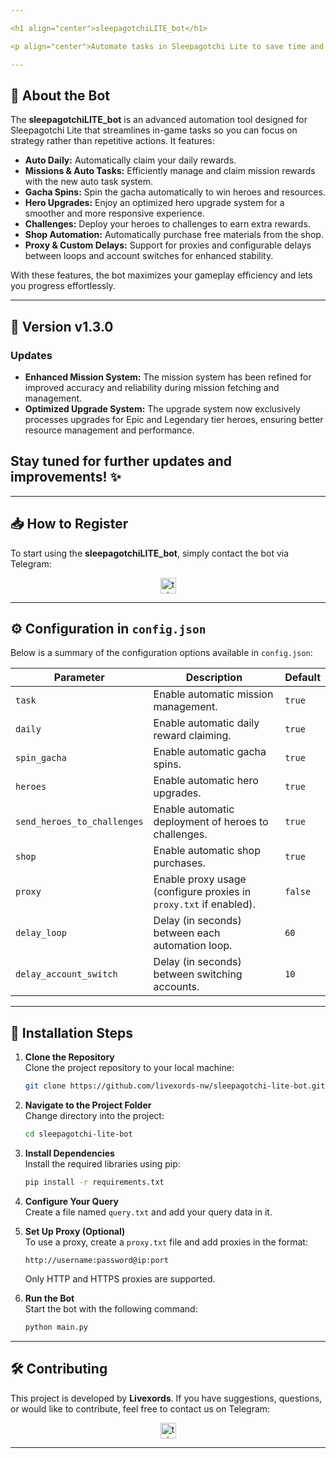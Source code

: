 ```yaml
---

<h1 align="center">sleepagotchiLITE_bot</h1>

<p align="center">Automate tasks in Sleepagotchi Lite to save time and boost your gameplay!</p>

---
```


## 🚀 About the Bot

The **sleepagotchiLITE_bot** is an advanced automation tool designed for Sleepagotchi Lite that streamlines in-game tasks so you can focus on strategy rather than repetitive actions. It features:

- **Auto Daily:** Automatically claim your daily rewards.
- **Missions & Auto Tasks:** Efficiently manage and claim mission rewards with the new auto task system.
- **Gacha Spins:** Spin the gacha automatically to win heroes and resources.
- **Hero Upgrades:** Enjoy an optimized hero upgrade system for a smoother and more responsive experience.
- **Challenges:** Deploy your heroes to challenges to earn extra rewards.
- **Shop Automation:** Automatically purchase free materials from the shop.
- **Proxy & Custom Delays:** Support for proxies and configurable delays between loops and account switches for enhanced stability.

With these features, the bot maximizes your gameplay efficiency and lets you progress effortlessly.

---

## 🌟 **Version v1.3.0**

### **Updates**

- **Enhanced Mission System:** The mission system has been refined for improved accuracy and reliability during mission fetching and management.
- **Optimized Upgrade System:** The upgrade system now exclusively processes upgrades for Epic and Legendary tier heroes, ensuring better resource management and performance.

## Stay tuned for further updates and improvements! ✨

---

## 📥 **How to Register**

To start using the **sleepagotchiLITE_bot**, simply contact the bot via Telegram:

<div align="center">
  <a href="https://t.me/sleepagotchiLITE_bot/game?startapp=72633a35343338323039363434" target="_blank">
    <img src="https://img.shields.io/static/v1?message=sleepagotchiLITE_bot&logo=telegram&label=&color=2CA5E0&logoColor=white&labelColor=&style=for-the-badge" height="25" alt="telegram logo" />
  </a>
</div>

---

## ⚙️ **Configuration in `config.json`**

Below is a summary of the configuration options available in `config.json`:

| **Parameter**               | **Description**                                                   | **Default** |
| --------------------------- | ----------------------------------------------------------------- | ----------- |
| `task`                      | Enable automatic mission management.                              | `true`      |
| `daily`                     | Enable automatic daily reward claiming.                           | `true`      |
| `spin_gacha`                | Enable automatic gacha spins.                                     | `true`      |
| `heroes`                    | Enable automatic hero upgrades.                                   | `true`      |
| `send_heroes_to_challenges` | Enable automatic deployment of heroes to challenges.              | `true`      |
| `shop`                      | Enable automatic shop purchases.                                  | `true`      |
| `proxy`                     | Enable proxy usage (configure proxies in `proxy.txt` if enabled). | `false`     |
| `delay_loop`                | Delay (in seconds) between each automation loop.                  | `60`        |
| `delay_account_switch`      | Delay (in seconds) between switching accounts.                    | `10`        |

---

## 📖 **Installation Steps**

1. **Clone the Repository**  
   Clone the project repository to your local machine:

   ```bash
   git clone https://github.com/livexords-nw/sleepagotchi-lite-bot.git
   ```

2. **Navigate to the Project Folder**  
   Change directory into the project:

   ```bash
   cd sleepagotchi-lite-bot
   ```

3. **Install Dependencies**  
   Install the required libraries using pip:

   ```bash
   pip install -r requirements.txt
   ```

4. **Configure Your Query**  
   Create a file named `query.txt` and add your query data in it.

5. **Set Up Proxy (Optional)**  
   To use a proxy, create a `proxy.txt` file and add proxies in the format:

   ```
   http://username:password@ip:port
   ```

   Only HTTP and HTTPS proxies are supported.

6. **Run the Bot**  
   Start the bot with the following command:

   ```bash
   python main.py
   ```

---

## 🛠️ **Contributing**

This project is developed by **Livexords**. If you have suggestions, questions, or would like to contribute, feel free to contact us on Telegram:

<div align="center">
  <a href="https://t.me/livexordsscript" target="_blank">
    <img src="https://img.shields.io/static/v1?message=Livexords&logo=telegram&label=&color=2CA5E0&logoColor=white&labelColor=&style=for-the-badge" height="25" alt="telegram logo" />
  </a>
</div>

---
